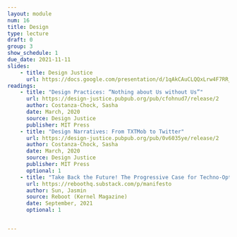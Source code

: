 ```yaml
---
layout: module
num: 16
title: Design
type: lecture
draft: 0
group: 3
show_schedule: 1
due_date: 2021-11-11
slides:
    - title: Design Justice
      url: https://docs.google.com/presentation/d/1qAkCAuCLQQxLrw4F7RR_BNUNqFOaaN5qmNmJLny3pco/edit?usp=sharing
readings:
    - title: "Design Practices: “Nothing about Us without Us”"
      url: https://design-justice.pubpub.org/pub/cfohnud7/release/2
      author: Costanza-Chock, Sasha
      date: March, 2020
      source: Design Justice
      publisher: MIT Press
    - title: "Design Narratives: From TXTMob to Twitter"
      url: https://design-justice.pubpub.org/pub/0v6035ye/release/2
      author: Costanza-Chock, Sasha
      date: March, 2020
      source: Design Justice
      publisher: MIT Press
      optional: 1
    - title: "Take Back the Future! The Progressive Case for Techno-Optimism"
      url: https://reboothq.substack.com/p/manifesto
      author: Sun, Jasmin
      source: Reboot (Kernel Magazine)
      date: September, 2021
      optional: 1


---
```

